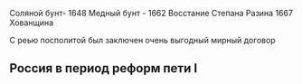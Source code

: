 Соляной бунт- 1648
Медный бунт - 1662 
Восстание Степана Разина 1667
Хованщина 

С реью посполитой был заключен очень выгодный мирный договор

## Россия в период реформ пети I 

